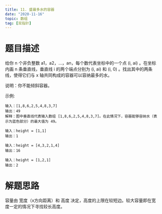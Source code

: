```yaml
---
title: 11. 盛最多水的容器
date: "2020-11-16"
topic: 数组
tag: [双指针]
---
```


# 题目描述

给你 n 个非负整数 a1，a2，...，an，每个数代表坐标中的一个点 (i, ai) 。在坐标内画 n 条垂直线，垂直线 i 的两个端点分别为 (i, ai) 和 (i, 0) 。找出其中的两条线，使得它们与 x 轴共同构成的容器可以容纳最多的水。

说明：你不能倾斜容器。


示例:

```
输入：[1,8,6,2,5,4,8,3,7]
输出：49 
解释：图中垂直线代表输入数组 [1,8,6,2,5,4,8,3,7]。在此情况下，容器能够容纳水（表示为蓝色部分）的最大值为 49。
```

```
输入：height = [1,1]
输出：1
```

```
输入：height = [4,3,2,1,4]
输出：16
```

```
输入：height = [1,2,1]
输出：2
```


# 解题思路

容量由 宽度（x方向距离）和 高度 决定，高度的上限在较短边。较大容量即在宽度一定的情况下寻找较长高度。